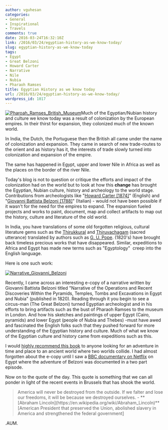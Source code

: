 ```yaml
---
author: vguhesan
categories:
- General
- Inspirational
- Travels
comments: true
date: 2016-03-24T16:32:10Z
link: /2016/03/24/egyptian-history-as-we-know-today/
slug: egyptian-history-as-we-know-today
tags:
- Egypt
- Great Belzoni
- Howard Carter
- Narrative
- Nile
- Nubia
- Pharaoh Ramses
title: Egyptian History as we know today
url: /2016/03/24/egyptian-history-as-we-know-today/
wordpress_id: 1017
---
```


[![Pharoah_Ramses_British_Museum](/img/2016/03/pharoah_ramses_british_museum.jpg)](/img/2016/03/pharoah_ramses_british_museum.jpg)Much of the Egyptian/Nubian history and culture we know today was a result of colonization by the European empires. In their thirst for expansion, they colonized much of the known world.

In India, the Dutch, the Portuguese then the British all came under the name of colonization and expansion. They came in search of new trade-routes to the orient and as history has it, the interests of trade slowly turned into colonization and expansion of the empire.

The same has happened in Egypt, upper and lower Nile in Africa as well as the places on the border of the river Nile.

Today's blog is not to question or critique the efforts and impact of the colonization had on the world but to look at how this **change** has brought the Egyptian, Nubian culture, history and archeology to the world stage. Contributions from archeologists like "[Howard Carter [1874]](https://en.wikipedia.org/wiki/Howard_Carter)" (English) and "[Giovanni Battista Belzoni [1788]](https://en.wikipedia.org/wiki/Giovanni_Battista_Belzoni)" (Italian) - would not have been possible if it wasn't for the need for the empires to expand. The expansion fueled projects and works to paint, document, map and collect artifacts to map out the history, culture and literature of the old world.

In India, you have translations of some old forgotten religious, cultural literature gems such as the [Thirukkural](https://en.wikipedia.org/wiki/Tirukku%E1%B9%9Ba%E1%B8%B7) and [Thiruvachagam](https://en.wikipedia.org/wiki/Tiruvacakam) (sacred utterance) translated by authors such as [G. U. Pope](https://en.wikipedia.org/wiki/George_Uglow_Pope). (1820's) have brought back timeless precious works that have disappeared. Similar, expeditions to Africa and Egypt has made new terms such as "Egyptology"  creep into the English language.

Here is one such work:

[![Narrative_Giovanni_Belzoni](/img/2016/03/narrative_giovanni_belzoni.png)](/img/2016/03/narrative_giovanni_belzoni.png)

Recently, I came across an interesting e-copy of a narrative written by Giovanni Battista Belzoni titled "Narrative of the Operations and Recent Discoveries Within the Pyramids, Temples, Tombs and Excavations in Egypt and Nubia" (published in 1820). Reading through it you begin to see a circus-man (The Great Belzoni) turned Egyptian archeologist and in his efforts to bring artifacts such as the bust of Pharaoh Ramses to the museum in London. And how his sketches and paintings of upper Egypt (Cairo, pyramids) and lower Egypt (people of Nubia and Thebes) -must have awed and fascinated the English folks such that they pushed forward for more understanding of the Egyptian history and culture. Much of what we know of the Egyptian culture and history came from expeditions such as this.

I would [highly recommend this book](https://books.google.com/books/about/Narrative_of_the_Operations_and_Recent_D.html?id=N38EAAAAYAAJ) to anyone looking for an adventure in time and place to an ancient world where two worlds collide. I had almost forgotten about the e-copy until I saw a [BBC documentary on Netflix](https://en.wikipedia.org/wiki/Egypt_%28TV_series%29) on Egypt where the adventure of Belzoni was documented in a two part episode.

Now on to the quote of the day. This quote is something that we can all ponder in light of the recent events in Brussels that has shook the world.



<blockquote>America will never be destroyed from the outside. If we falter and lose our freedoms, it will be because we destroyed ourselves.
- **[Abraham Lincoln](https://en.wikipedia.org/wiki/Abraham_Lincoln)**
[American President that preserved the Union, abolished slavery in America and strengthened the federal government]
</blockquote>



.AUM.




